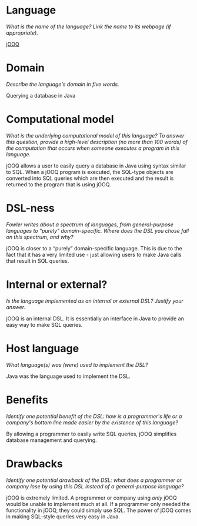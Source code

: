 # Language
_What is the name of the language? Link the name to its webpage 
(if appropriate)._

[jOOQ](http://www.jooq.org/)


# Domain
_Describe the language's domain in five words._

Querying a database in Java


# Computational model
_What is the underlying computational model of this language? To answer this 
question, provide a high-level description (no more than 100 words) of the 
computation that occurs when someone executes a program in this language._

jOOQ allows a user to easily query a database in Java using syntax similar
to SQL. When a jOOQ program is executed, the SQL-type objects are converted
into SQL queries which are then executed and the result is returned to the
program that is using jOOQ.


# DSL-ness
_Fowler writes about a spectrum of languages, from general-purpose languages to 
"purely" domain-specific. Where does the DSL you chose fall on this spectrum, 
and why?_ 

jOOQ is closer to a “purely” domain-specific language. This is due to the fact
that it has a very limited use - just allowing users to make Java calls that
result in SQL queries. 


# Internal or external?
_Is the language implemented as an internal or external DSL? 
Justify your answer._

jOOQ is an internal DSL. It is essentially an interface in Java to provide an
easy way to make SQL queries. 

# Host language
_What language(s) was (were) used to implement the DSL?_

Java was the language used to implement the DSL.

# Benefits
_Identify one potential benefit of the DSL: how is a programmer's life or a 
company's bottom line made easier by the existence of this language?_

By allowing a programmer to easily write SQL queries, jOOQ simplifies database
management and querying.


# Drawbacks
_Identify one potential drawback of the DSL: what does a programmer or company 
lose by using this DSL instead of a general-purpose language?_

jOOQ is extremely limited. A programmer or company using _only_ jOOQ would be
unable to implement much at all. If a programmer only needed the functionality
in jOOQ, they could simply use SQL. The power of jOOQ comes in making SQL-style
queries very easy in Java.
